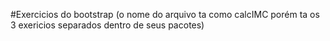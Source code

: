 #Exercicios do bootstrap (o nome do arquivo ta como calcIMC porém ta os 3 exericios separados dentro de seus pacotes)
